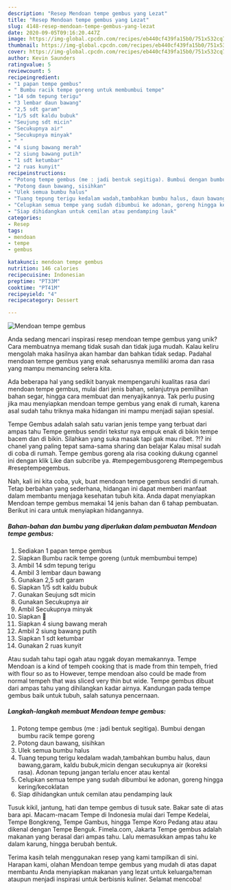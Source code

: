 ```yaml
---
description: "Resep Mendoan tempe gembus yang Lezat"
title: "Resep Mendoan tempe gembus yang Lezat"
slug: 4148-resep-mendoan-tempe-gembus-yang-lezat
date: 2020-09-05T09:16:20.447Z
image: https://img-global.cpcdn.com/recipes/eb440cf439fa15b0/751x532cq70/mendoan-tempe-gembus-foto-resep-utama.jpg
thumbnail: https://img-global.cpcdn.com/recipes/eb440cf439fa15b0/751x532cq70/mendoan-tempe-gembus-foto-resep-utama.jpg
cover: https://img-global.cpcdn.com/recipes/eb440cf439fa15b0/751x532cq70/mendoan-tempe-gembus-foto-resep-utama.jpg
author: Kevin Saunders
ratingvalue: 5
reviewcount: 5
recipeingredient:
- "1 papan tempe gembus"
- " Bumbu racik tempe goreng untuk membumbui tempe"
- "14 sdm tepung terigu"
- "3 lembar daun bawang"
- "2,5 sdt garam"
- "1/5 sdt kaldu bubuk"
- "Seujung sdt micin"
- "Secukupnya air"
- "Secukupnya minyak"
- " "
- "4 siung bawang merah"
- "2 siung bawang putih"
- "1 sdt ketumbar"
- "2 ruas kunyit"
recipeinstructions:
- "Potong tempe gembus (me : jadi bentuk segitiga). Bumbui dengan bumbu racik tempe goreng"
- "Potong daun bawang, sisihkan"
- "Ulek semua bumbu halus"
- "Tuang tepung terigu kedalam wadah,tambahkan bumbu halus, daun bawang,garam, kaldu bubuk,micin dengan secukupnya air (koreksi rasa). Adonan tepung jangan terlalu encer atau kental"
- "Celupkan semua tempe yang sudah dibumbui ke adonan, goreng hingga kering/kecoklatan"
- "Siap dihidangkan untuk cemilan atau pendamping lauk"
categories:
- Resep
tags:
- mendoan
- tempe
- gembus

katakunci: mendoan tempe gembus 
nutrition: 146 calories
recipecuisine: Indonesian
preptime: "PT33M"
cooktime: "PT41M"
recipeyield: "4"
recipecategory: Dessert

---
```



![Mendoan tempe gembus](https://img-global.cpcdn.com/recipes/eb440cf439fa15b0/751x532cq70/mendoan-tempe-gembus-foto-resep-utama.jpg)

Anda sedang mencari inspirasi resep mendoan tempe gembus yang unik? Cara membuatnya memang tidak susah dan tidak juga mudah. Kalau keliru mengolah maka hasilnya akan hambar dan bahkan tidak sedap. Padahal mendoan tempe gembus yang enak seharusnya memiliki aroma dan rasa yang mampu memancing selera kita.

Ada beberapa hal yang sedikit banyak mempengaruhi kualitas rasa dari mendoan tempe gembus, mulai dari jenis bahan, selanjutnya pemilihan bahan segar, hingga cara membuat dan menyajikannya. Tak perlu pusing jika mau menyiapkan mendoan tempe gembus yang enak di rumah, karena asal sudah tahu triknya maka hidangan ini mampu menjadi sajian spesial.

Tempe Gembus adalah salah satu varian jenis tempe yang terbuat dari ampas tahu Tempe gembus sendiri tekstur nya empuk enak di bikin tempe bacem dan di bikin. Silahkan yang suka masak tapi gak mau ribet. ?!? ini chanel yang paling tepat sama-sama sharing dan belajar Kalau misal sudah di coba di rumah. Tempe gembus goreng ala risa cooking dukung cgannel ini dengan klik Like dan subcribe ya. #tempegembusgoreng #tempegembus #reseptempegembus.


Nah, kali ini kita coba, yuk, buat mendoan tempe gembus sendiri di rumah. Tetap berbahan yang sederhana, hidangan ini dapat memberi manfaat dalam membantu menjaga kesehatan tubuh kita. Anda dapat menyiapkan Mendoan tempe gembus memakai 14 jenis bahan dan 6 tahap pembuatan. Berikut ini cara untuk menyiapkan hidangannya.

<!--inarticleads1-->

##### Bahan-bahan dan bumbu yang diperlukan dalam pembuatan Mendoan tempe gembus:

1. Sediakan 1 papan tempe gembus
1. Siapkan  Bumbu racik tempe goreng (untuk membumbui tempe)
1. Ambil 14 sdm tepung terigu
1. Ambil 3 lembar daun bawang
1. Gunakan 2,5 sdt garam
1. Siapkan 1/5 sdt kaldu bubuk
1. Gunakan Seujung sdt micin
1. Gunakan Secukupnya air
1. Ambil Secukupnya minyak
1. Siapkan  📍
1. Siapkan 4 siung bawang merah
1. Ambil 2 siung bawang putih
1. Siapkan 1 sdt ketumbar
1. Gunakan 2 ruas kunyit


Atau sudah tahu tapi ogah atau nggak doyan memakannya. Tempe Mendoan is a kind of tempeh cooking that is made from thin tempeh, fried with flour so as to However, tempe mendoan also could be made from normal tempeh that was sliced very thin but wide. Tempe gembus dibuat dari ampas tahu yang dihilangkan kadar airnya. Kandungan pada tempe gembus baik untuk tubuh, salah satunya pencernaan. 

<!--inarticleads2-->

##### Langkah-langkah membuat Mendoan tempe gembus:

1. Potong tempe gembus (me : jadi bentuk segitiga). Bumbui dengan bumbu racik tempe goreng
1. Potong daun bawang, sisihkan
1. Ulek semua bumbu halus
1. Tuang tepung terigu kedalam wadah,tambahkan bumbu halus, daun bawang,garam, kaldu bubuk,micin dengan secukupnya air (koreksi rasa). Adonan tepung jangan terlalu encer atau kental
1. Celupkan semua tempe yang sudah dibumbui ke adonan, goreng hingga kering/kecoklatan
1. Siap dihidangkan untuk cemilan atau pendamping lauk


Tusuk kikil, jantung, hati dan tempe gembus di tusuk sate. Bakar sate di atas bara api. Macam-macam Tempe di Indonesia mulai dari Tempe Kedelai, Tempe Bongkreng, Tempe Gambus, hingga Tempe Koro Pedang atau atau dikenal dengan Tempe Benguk. Fimela.com, Jakarta Tempe gembus adalah makanan yang berasal dari ampas tahu. Lalu memasukkan ampas tahu ke dalam karung, hingga berubah bentuk. 

Terima kasih telah menggunakan resep yang kami tampilkan di sini. Harapan kami, olahan Mendoan tempe gembus yang mudah di atas dapat membantu Anda menyiapkan makanan yang lezat untuk keluarga/teman ataupun menjadi inspirasi untuk berbisnis kuliner. Selamat mencoba!
